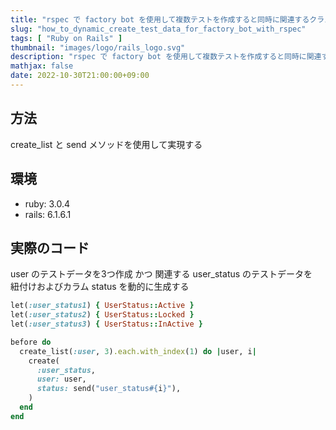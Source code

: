 ```yaml
---
title: "rspec で factory bot を使用して複数テストを作成すると同時に関連するクラスを紐づけて動的に生成する方法"
slug: "how_to_dynamic_create_test_data_for_factory_bot_with_rspec"
tags: [ "Ruby on Rails" ]
thumbnail: "images/logo/rails_logo.svg"
description: "rspec で factory bot を使用して複数テストを作成すると同時に関連するクラスを紐づけて動的に生成する方法"
mathjax: false
date: 2022-10-30T21:00:00+09:00
---
```


## 方法

create_list と send メソッドを使用して実現する

## 環境

* ruby: 3.0.4
* rails: 6.1.6.1

## 実際のコード

user のテストデータを3つ作成 かつ 関連する user_status のテストデータを  
紐付けおよびカラム status を動的に生成する

```rb
let(:user_status1) { UserStatus::Active }
let(:user_status2) { UserStatus::Locked }
let(:user_status3) { UserStatus::InActive }

before do
  create_list(:user, 3).each.with_index(1) do |user, i|
    create(
      :user_status,
      user: user,
      status: send("user_status#{i}"),
    )
  end
end
```

